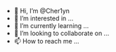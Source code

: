 - 👋 Hi, I’m @Cher1yn
- 👀 I’m interested in ...
- 🌱 I’m currently learning ...
- 💞️ I’m looking to collaborate on ...
- 📫 How to reach me ...

<!---
Cher1yn/Cher1yn is a ✨ special ✨ repository because its `README.md` (this file) appears on your GitHub profile.
You can click the Preview link to take a look at your changes.
--->
